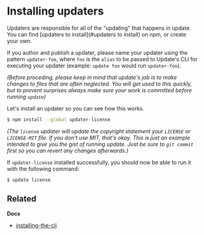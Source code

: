 # Installing updaters

Updaters are responsible for all of the "updating" that happens in update. You can find [updaters to install](#updaters to install) on npm, or create your own.

If you author and publish a updater, please name your updater using the pattern `updater-foo`, where `foo` is the `alias` to be passed to Update's CLI for executing your updater (example: `update foo` would run `updater-foo`).

_(Before proceding, please keep in mind that update's job is to make changes to files that are often neglected. You will get used to this quickly, but to prevent surprises always make sure your work is committed before running `update`)_

Let's install an updater so you can see how this works.

```sh
$ npm install --global updater-license
```

_(The `license` updater will update the copyright statement your `LICENSE` or `LICENSE-MIT` file. If you don't use MIT, that's okay. This is just an example intended to give you the gist of running update. Just be sure to `git commit` first so you can revert any changes afterwards.)_

If `updater-license` installed successfully, you should now be able to run it with the following command:

```sh
$ update license
```

## Related

**Docs**

* [installing-the-cli](installing-the-cli.md)
